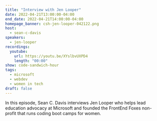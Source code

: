 ```yaml
---
title: "Interview with Jen Looper"
date: 2022-04-21T13:00:00-04:00
end_date: 2022-04-21T14:00:00-04:00
homepage_banner: csh-jen-looper-042122.png
host:
  - sean-c-davis
speakers:
  - jen-looper
recordings:
  youtube:
    url: https://youtu.be/XYslbvUXPD4
    length: "00:00"
show: code-sandwich-hour
tags:
  - microsoft
  - webdev
  - women in tech
draft: false
---
```


In this episode, Sean C. Davis interviews Jen Looper who helps lead education advocacy at Microsoft and founded the FrontEnd Foxes non-profit that runs coding boot camps for women.
